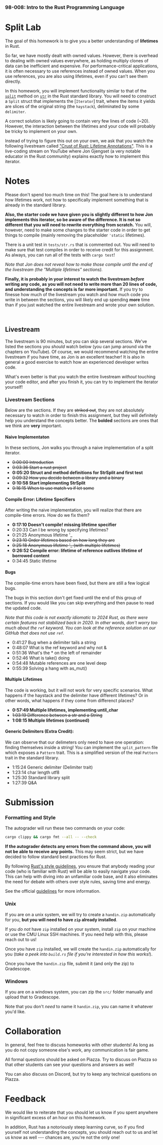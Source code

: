 ### 98-008: Intro to the Rust Programming Language

# Split Lab

The goal of this homework is to give you a better understanding of **lifetimes** in Rust.

So far, we have mostly dealt with owned values. However, there is overhead to dealing with owned
values everywhere, as holding multiply clones of data can be inefficient and expensive. For
performance-critical applications, it is often necessary to use references instead of owned values.
When you use references, you are also using lifetimes, even if you can't see them directly.

In this homework, you will implement functionality similar to that of the [`split`] method on
[`str`] in the Rust standard library. You will need to construct a `Split` struct that implements
the [`Iterator`] trait, where the items it yields are slices of the original string (the
`haystack`), deliminated by some `delimiter`.

A correct solution is likely going to contain very few lines of code (~20). However, the interaction
between the lifetimes and your code will probably be tricky to implement on your own.

Instead of trying to figure this out on your own, we ask that you watch the following livestream
called ["Crust of Rust: Lifetime Annotations"](https://youtu.be/rAl-9HwD858?si=VTQfI8Re7DvrtDqy).
This is a live-coding stream on YouTube where Jon Gjengset (a very notable educator in the Rust
community) explains exactly how to implement this iterator.

[`split`]: https://doc.rust-lang.org/std/primitive.str.html#method.split
[`str`]: https://doc.rust-lang.org/std/primitive.str.html

# Notes

Please don't spend too much time on this! The goal here is to understand how lifetimes work, not how
to specifically implement something that is already in the standard library.

**Also, the starter code we have given you is slightly different to how Jon implements this
iterator, so be aware of the difference. It is not so different that you will need to rewrite
everything from scratch.** You will, however, need to make some changes to the starter code in order
to get things to compile (mainly removing the placeholder `'static` lifetimes).

There is a unit test in `tests/str.rs` that is commented out. You will need to make sure that test
compiles in order to receive credit for this assignment. As always, you can run all of the tests
with `cargo test`!

_Note that Jon does not reveal how to make those compile until the end of the livestream (the
"Multiple lifetimes" sections)._ 

**Finally, it is probably in your interest to watch the livestream _before_ writing any code, as you
will not need to write more than 20 lines of code, and understanding the concepts is far more
important.** If you try to finesse how much of the livestream you watch and how much code you write
in between the sections, you will likely end up spending **more** time than if you just watched the
entire livestream and wrote your own solution.

<br>

## Livestream

The livestream is 90 minutes, but you can skip several sections. We've listed the sections you
_should_ watch below (you can jump around via the chapters on YouTube). Of course, we would
recommend watching the entire livestream if you have time, as Jon is an excellent teacher! It is
also in general a good exercise to watch how an experienced developer writes code.

What's even better is that you watch the entire livestream _without_ touching your code editor, and
after you finish it, you can try to implement the iterator yourself!

### Livestream Sections

Below are the sections. If they are ~~striked out~~, they are not absolutely necessary to watch in
order to finish this assignment, but they will definitely help you understand the concepts better.
The **bolded** sections are ones that we think are **very** important.

#### Naive Implementaton

In these sections, Jon walks you through a naive implementation of a split iterator.

- ~~0:00:00 Introduction~~
- ~~0:03:36 Start a rust project~~
- **0:05:20 Struct and method definitions for StrSplit and first test**
- ~~0:09:32 How you decide between a library and a binary~~
- **0:10:58 Start implementing StrSplit**
- ~~0:16:15 When to use match vs if let some~~

#### Compile Error: Lifetime Specifiers

After writing the naive implementation, you will realize that there are compile-time errors. How do
we fix them?

- **0:17:10 Doesn't compile! missing lifetime specifier**
- 0:20:33 Can I be wrong by specifying lifetimes?
- 0:21:25 Anonymous lifetime '\_
- ~~0:23:10 Order lifetimes based on how long they are~~
- ~~0:25:18 Anonymous lifetime '\_ (with multiple lifetimes)~~
- **0:26:52 Compile error: lifetime of reference outlives lifetime of borrowed content**
- 0:34:45 Static lifetime

#### Bugs

The compile-time errors have been fixed, but there are still a few logical bugs.

The bugs in this section don't get fixed until the end of this group of sections. If you would like
you can skip everything and then pause to read the updated code.

_Note that this code is not exactly idiomatic to 2024 Rust, as there were certain features not
stabilized back in 2020. In other words, don't worry too much about the `ref` keyword. You can look
at the reference solution on our GitHub that does not use `ref`._

- 0:41:27 Bug when a delimiter tails a string
- 0:48:07 What is the ref keyword and why not &
- 0:51:36 What's the \* on the left of remainder
- 0:52:46 What is take() doing
- 0:54:48 Mutable references are one level deep
- 0:55:39 Solving a hang with as_mut()

#### Multiple Lifetimes

The code is working, but it will not work for very specific scenarios. What happens if the haystack
and the delimiter have different lifetimes? Or in other words, what happens if they come from
differenct places?

- **0:57:49 Multiple lifetimes, implementing until_char**
- ~~1:03:19 Difference between a str and a String~~
- **1:08:15 Multiple lifetimes (continued)**

#### Generic Delimiters (Extra Credit):

We can observe that our delimeters only need to have one operation: finding themselves inside a
string! You can implement the `split_pattern` file which exposes a `Pattern` trait. This is a
simplified version of the real `Pattern` trait in the standard library.

- 1:15:24 Generic delimiter (Delimiter trait)
- 1:23:14 char length utf8
- 1:25:30 Standard library split
- 1:27:39 Q&A

# Submission

### Formatting and Style

The autograder will run these two commands on your code:

```sh
cargo clippy && cargo fmt --all -- --check
```

**If the autograder detects any errors from the command above, you will not be able to receive**
**any points.** This may seem strict, but we have decided to follow standard best practices for
Rust.

By following [Rust's style guidelines](https://doc.rust-lang.org/stable/style-guide/), you ensure
that anybody reading your code (who is familiar with Rust) will be able to easily navigate your
code. This can help with diving into an unfamiliar code base, and it also eliminates the need for
debate with others over style rules, saving time and energy.

See the official [guidelines](https://doc.rust-lang.org/stable/style-guide/) for more information.

### Unix

If you are on a unix system, we will try to create a `handin.zip` automatically for you,
**but you will need to have `zip` already installed**.

If you _do not_ have `zip` installed on your system, install `zip` on your machine or use the CMU
Linux SSH machines. If you need help with this, please reach out to us!

Once you have `zip` installed, we will create the `handin.zip` automatically for you (_take a peek_
_into `build.rs` file if you're interested in how this works!_).

Once you have the `handin.zip` file, submit it (and only the zip) to Gradescope.

### Windows

If you are on a windows system, you can zip the `src/` folder manually and upload that to
Gradescope.

Note that you don't _need_ to name it `handin.zip`, you can name it whatever you'd like.

# Collaboration

In general, feel free to discuss homeworks with other students! As long as you do not copy someone
else's work, any communication is fair game.

All formal questions should be asked on Piazza. Try to discuss on Piazza so that other students can
see your questions and answers as well!

You can also discuss on Discord, but try to keep any technical questions on Piazza.

# Feedback

We would like to reiterate that you should let us know if you spent anywhere in significant excess
of an hour on this homework.

In addition, Rust has a notoriously steep learning curve, so if you find yourself not understanding
the concepts, you should reach out to us and let us know as well --- chances are, you're not the
only one!
